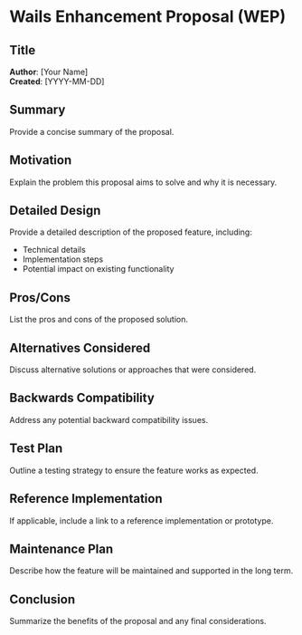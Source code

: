 # Wails Enhancement Proposal (WEP) 

## Title

**Author**: [Your Name]  
**Created**: [YYYY-MM-DD]

## Summary

Provide a concise summary of the proposal.

## Motivation

Explain the problem this proposal aims to solve and why it is necessary.

## Detailed Design

Provide a detailed description of the proposed feature, including:

- Technical details
- Implementation steps
- Potential impact on existing functionality

## Pros/Cons

List the pros and cons of the proposed solution.

## Alternatives Considered

Discuss alternative solutions or approaches that were considered.

## Backwards Compatibility

Address any potential backward compatibility issues.

## Test Plan

Outline a testing strategy to ensure the feature works as expected.

## Reference Implementation

If applicable, include a link to a reference implementation or prototype.

## Maintenance Plan

Describe how the feature will be maintained and supported in the long term.

## Conclusion

Summarize the benefits of the proposal and any final considerations.
